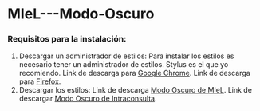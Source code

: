 # MIeL---Modo-Oscuro
### Requisitos para la instalación:
1. Descargar un administrador de estilos:
Para instalar los estilos es necesario tener un administrador de estilos. Stylus es el que yo recomiendo.
Link de descarga para [Google Chrome](https://chrome.google.com/webstore/detail/stylus/clngdbkpkpeebahjckkjfobafhncgmne?hl=en).
Link de descarga para [Firefox](https://addons.mozilla.org/en-US/firefox/addon/styl-us/).
2. Descargar los estilos:
Link de descarga [Modo Oscuro de MIeL](chrome-extension://clngdbkpkpeebahjckkjfobafhncgmne/edit.html?id=1).
Link de descargar [Modo Oscuro de Intraconsulta](chrome-extension://clngdbkpkpeebahjckkjfobafhncgmne/edit.html?id=2).
